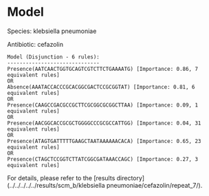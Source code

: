 
# Model

Species: klebsiella pneumoniae

Antibiotic: cefazolin

```
Model (Disjunction - 6 rules):
------------------------------
Presence(AATCAACTGGTGCAGTCGTCTTCTGAAAATG) [Importance: 0.86, 7 equivalent rules]
OR
Absence(AAATACCACCCGCACGGCGACTCCGCGGTAT) [Importance: 0.81, 6 equivalent rules]
OR
Presence(CAAGCCGACGCCGCTTCGCGGCGCGGCTTAA) [Importance: 0.09, 1 equivalent rules]
OR
Presence(AACGGCACCGCGCTGGGGCCCGCGCCATTGG) [Importance: 0.04, 31 equivalent rules]
OR
Presence(ATAGTGATTTTTGAAGCTAATAAAAAACACA) [Importance: 0.65, 23 equivalent rules]
OR
Presence(CTAGCTCCGGTCTTATCGGCGATAAACCAGC) [Importance: 0.27, 3 equivalent rules]

```

For details, please refer to the [results directory](../../../../../results/scm_b/klebsiella pneumoniae/cefazolin/repeat_7/).

